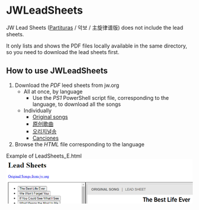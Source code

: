 # JWLeadSheets
JW Lead Sheets ([Partituras](README_S.md) / 악보 / 主旋律谱版) does not include the lead sheets.

It only lists and shows the PDF files locally available in the same directory, so you need to download the lead sheets first.

## How to use JWLeadSheets

1. Download the *PDF* leed sheets from jw.org
    - All at once, by language
      - Use the *PS1* PowerShell script file, corresponding to the language, to download all the songs
    - Individually
      - [Original songs](https://www.jw.org/en/library/music-songs/Original-Songs/)
      - [原创歌曲](https://www.jw.org/cmn-hans/多媒体图书馆/音乐/原创歌曲/)
      - [오리지널송](https://www.jw.org/ko/라이브러리/music-songs/오리지널송/)
      - [Canciones](https://www.jw.org/es/biblioteca/musica-canciones/canciones-originales/)
2. Browse the *HTML* file corresponding to the language

Example of LeadSheets_E.html
![JWLeadSheets](JWLeadSheets.png)
